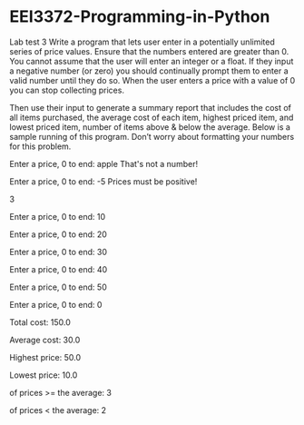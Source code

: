# EEI3372-Programming-in-Python
Lab test 3
Write a program that lets user enter in a potentially unlimited series of price values. Ensure that the 
numbers entered are greater than 0. You cannot assume that the user will enter an integer or a float. If 
they input a negative number (or zero) you should continually prompt them to enter a valid number until 
they do so. When the user enters a price with a value of 0 you can stop collecting prices.

Then use their input to generate a summary report that includes the cost of all items purchased, the 
average cost of each item, highest priced item, and lowest priced item, number of items above & below 
the average. Below is a sample running of this program. Don’t worry about formatting your numbers for 
this problem. 

Enter a price, 0 to end: apple That's 
not a number! 

Enter a price, 0 to end: -5 Prices must 
be positive! 

3

Enter a price, 0 to end: 10 

Enter a price, 0 to end: 20 

Enter a price, 0 to end: 30 

Enter a price, 0 to end: 40 

Enter a price, 0 to end: 50 

Enter a price, 0 to end: 0 

Total cost: 150.0 

Average cost: 30.0 

Highest price: 50.0 

Lowest price: 10.0 

of prices >= the average: 3 

of prices < the average: 2
